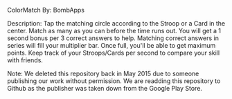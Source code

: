 ColorMatch
By: BombApps

Description:
Tap the matching circle according to the Stroop or a Card in the center.
Match as many as you can before the time runs out. You will get a 1 second bonus per 3 correct answers to help.
Matching correct answers in series will fill your multiplier bar. Once full, you'll be able to get maximum points.
Keep track of your Stroops/Cards per second to compare your skill with friends.

Note: We deleted this repository back in May 2015 due to someone publishing our work without permission. We are readding this repository to Github as the publisher was taken down from the Google Play Store.
